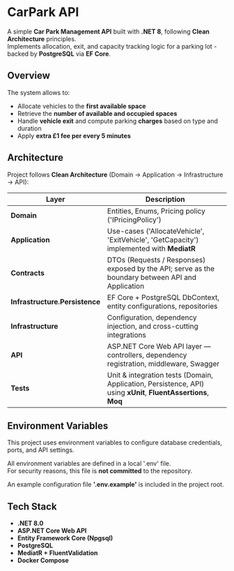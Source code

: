 # CarPark API

A simple **Car Park Management API** built with **.NET 8**, following **Clean Architecture** principles.  
Implements allocation, exit, and capacity tracking logic for a parking lot - backed by **PostgreSQL** via **EF Core**.


##  Overview

The system allows to:
- Allocate vehicles to the **first available space**  
- Retrieve the **number of available and occupied spaces**  
- Handle **vehicle exit** and compute parking **charges** based on type and duration  
- Apply **extra £1 fee per every 5 minutes**


## Architecture

Project follows **Clean Architecture** (Domain -> Application -> Infrastructure -> API):

| Layer | Description |
|-------|--------------|
| **Domain** | Entities, Enums, Pricing policy ('IPricingPolicy') |
| **Application** | Use-cases ('AllocateVehicle', 'ExitVehicle', 'GetCapacity') implemented with **MediatR** |
| **Contracts** | DTOs (Requests / Responses) exposed by the API; serve as the boundary between API and Application |
| **Infrastructure.Persistence** | EF Core + PostgreSQL DbContext, entity configurations, repositories |
| **Infrastructure** | Configuration, dependency injection, and cross-cutting integrations |
| **API** | ASP.NET Core Web API layer — controllers, dependency registration, middleware, Swagger |
| **Tests** | Unit & integration tests (Domain, Application, Persistence, API) using **xUnit**, **FluentAssertions**, **Moq** |

## Environment Variables

This project uses environment variables to configure database credentials, ports, and API settings.

All environment variables are defined in a local '.env' file.  
For security reasons, this file is **not committed** to the repository.

An example configuration file **'.env.example'** is included in the project root.  

## Tech Stack

- **.NET 8.0**
- **ASP.NET Core Web API**
- **Entity Framework Core (Npgsql)**
- **PostgreSQL**
- **MediatR + FluentValidation**
- **Docker Compose**
